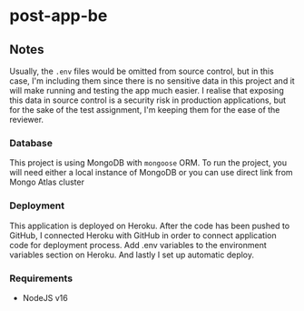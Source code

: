 # post-app-be

## Notes
Usually, the `.env` files would be omitted from source control, but in this case, I'm including them since there is no sensitive data in this project and it will make running and testing the app much easier. I realise that exposing this data in source control is a security risk in production applications, but for the sake of the test assignment, I'm keeping them for the ease of the reviewer.

### Database

This project is using MongoDB with `mongoose` ORM. To run the project, you will need either a local instance of MongoDB or you can use direct link from Mongo Atlas cluster

### Deployment
This application is deployed on Heroku. After the code has been pushed to GitHub, I connected Heroku with GitHub
in order to connect application code for deployment process. Add .env variables to the environment variables section on Heroku. And lastly I set up automatic deploy.

### Requirements

- NodeJS v16